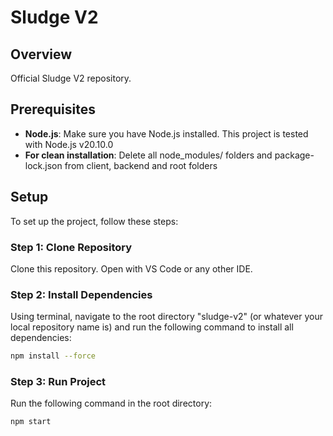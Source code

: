 # Sludge V2

## Overview

Official Sludge V2 repository.

## Prerequisites

- **Node.js**: Make sure you have Node.js installed. This project is tested with Node.js v20.10.0
- **For clean installation**: Delete all node_modules/ folders and package-lock.json from client, backend and root folders

## Setup

To set up the project, follow these steps:

### Step 1: Clone Repository

Clone this repository. Open with VS Code or any other IDE.

### Step 2: Install Dependencies

Using terminal, navigate to the root directory "sludge-v2" (or whatever your local repository name is) and run the following command to install all dependencies:

```bash
npm install --force
```

### Step 3: Run Project

Run the following command in the root directory:

```bash
npm start
```